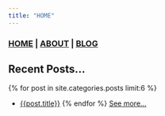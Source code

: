 ```yaml
---
title: "HOME"
---
```


### [HOME](./) | [ABOUT](/about) | [BLOG](/blog)


## Recent Posts...

{% for post in site.categories.posts limit:6 %}
  - [{{post.title}}]({{post.url}})
{% endfor %}
[See more...](/blog)
